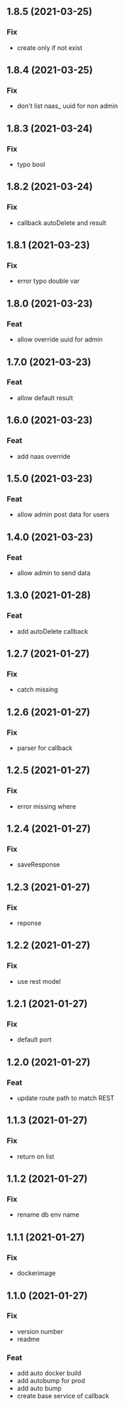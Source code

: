 ## 1.8.5 (2021-03-25)

### Fix

- create only if not exist

## 1.8.4 (2021-03-25)

### Fix

- don't list naas_ uuid for non admin

## 1.8.3 (2021-03-24)

### Fix

- typo bool

## 1.8.2 (2021-03-24)

### Fix

- callback autoDelete and result

## 1.8.1 (2021-03-23)

### Fix

- error typo double var

## 1.8.0 (2021-03-23)

### Feat

- allow override uuid for admin

## 1.7.0 (2021-03-23)

### Feat

- allow default result

## 1.6.0 (2021-03-23)

### Feat

- add naas override

## 1.5.0 (2021-03-23)

### Feat

- allow admin post data for users

## 1.4.0 (2021-03-23)

### Feat

- allow admin to send data

## 1.3.0 (2021-01-28)

### Feat

- add autoDelete callback

## 1.2.7 (2021-01-27)

### Fix

-  catch missing

## 1.2.6 (2021-01-27)

### Fix

- parser for callback

## 1.2.5 (2021-01-27)

### Fix

- error missing where

## 1.2.4 (2021-01-27)

### Fix

- saveResponse

## 1.2.3 (2021-01-27)

### Fix

- reponse

## 1.2.2 (2021-01-27)

### Fix

- use rest model

## 1.2.1 (2021-01-27)

### Fix

- default port

## 1.2.0 (2021-01-27)

### Feat

- update route path to match REST

## 1.1.3 (2021-01-27)

### Fix

- return on list

## 1.1.2 (2021-01-27)

### Fix

- rename db env name

## 1.1.1 (2021-01-27)

### Fix

- dockerimage

## 1.1.0 (2021-01-27)

### Fix

- version number
- readme

### Feat

- add auto docker build
- add autobump for prod
- add auto bump
- create base service of callback
